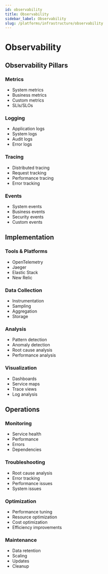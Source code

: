 ```yaml
---
id: observability
title: Observability
sidebar_label: Observability
slug: /platforms/infrastructure/observability
---
```


# Observability

## Observability Pillars

### Metrics
- System metrics
- Business metrics
- Custom metrics
- SLIs/SLOs

### Logging
- Application logs
- System logs
- Audit logs
- Error logs

### Tracing
- Distributed tracing
- Request tracking
- Performance tracing
- Error tracking

### Events
- System events
- Business events
- Security events
- Custom events

## Implementation

### Tools & Platforms
- OpenTelemetry
- Jaeger
- Elastic Stack
- New Relic

### Data Collection
- Instrumentation
- Sampling
- Aggregation
- Storage

### Analysis
- Pattern detection
- Anomaly detection
- Root cause analysis
- Performance analysis

### Visualization
- Dashboards
- Service maps
- Trace views
- Log analysis

## Operations

### Monitoring
- Service health
- Performance
- Errors
- Dependencies

### Troubleshooting
- Root cause analysis
- Error tracking
- Performance issues
- System issues

### Optimization
- Performance tuning
- Resource optimization
- Cost optimization
- Efficiency improvements

### Maintenance
- Data retention
- Scaling
- Updates
- Cleanup 